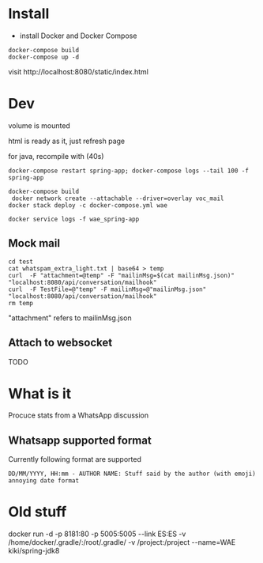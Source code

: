 
# Install


* install Docker and Docker Compose
````
docker-compose build 
docker-compose up -d
````

visit http://localhost:8080/static/index.html

# Dev 

volume is mounted

html is ready as it, just refresh page

for java, recompile with (40s)
`````
docker-compose restart spring-app; docker-compose logs --tail 100 -f spring-app
`````

````
docker-compose build
 docker network create --attachable --driver=overlay voc_mail 
docker stack deploy -c docker-compose.yml wae
````

```` 
docker service logs -f wae_spring-app

````

## Mock mail 

````
cd test
cat whatspam_extra_light.txt | base64 > temp
curl  -F "attachment=@temp" -F "mailinMsg=$(cat mailinMsg.json)"  "localhost:8080/api/conversation/mailhook"
curl  -F TestFile=@"temp" -F mailinMsg=@"mailinMsg.json"  "localhost:8080/api/conversation/mailhook"
rm temp
````

"attachment" refers to mailinMsg.json 

## Attach to websocket

TODO


# What is it 
Procuce stats from a WhatsApp discussion


## Whatsapp supported format

Currently following format are supported
````
DD/MM/YYYY, HH:mm - AUTHOR NAME: Stuff said by the author (with emoji)
annoying date format 
````



# Old stuff
docker run -d -p 8181:80  -p 5005:5005 --link ES:ES -v /home/docker/.gradle/:/root/.gradle/ -v /project:/project --name=WAE kiki/spring-jdk8
